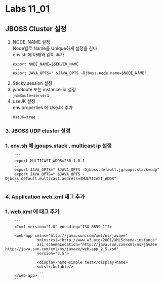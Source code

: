 # Labs 11_01

## JBOSS Cluster 설정 
1. NODE_NAME 설정<br/>
    Node별로 Name을 Unique하게 설정을 한다<br/>
    env.sh 에 아래와 같이 추가<br/>
    ```
    export NODE_NAME=$SERVER_NAME
    ...
    export JAVA_OPTS=" $JAVA_OPTS -Djboss.node.name=$NODE_NAME"
    ```
2. Sticky session 설정
  1. jvmRoute 또는 instance-id 설정<br/>
    ```
    jvmRoute=server1
    ```
  2. useJK 설정<br/>
         env.properties 에 UseJK 추가<br/>
        ```
        UseJK=true
        ````
### 3. JBOSS UDP cluster 설정 
###   1. env.sh 에 jgoups.stack , multicast ip 설정
        ```
        export MULTICAST_ADDR=230.1.0.1  
        ...
        export JAVA_OPTS=" $JAVA_OPTS -Djboss.default.jgroups.stack=udp"
        export JAVA_OPTS=" $JAVA_OPTS -Djboss.default.multicast.address=$MULTICAST_ADDR"
        ```
### 4. Application web.xml 태그 추가 
###    1. web.xml 에 <distributable /> 태그 추가
        ```
        <?xml version="1.0" encoding="ISO-8859-1"?>
  
        <web-app xmlns="http://java.sun.com/xml/ns/javaee"
                  xmlns:xsi="http://www.w3.org/2001/XMLSchema-instance"
                  xsi:schemaLocation="http://java.sun.com/xml/ns/javaee http://java.sun.com/xml/ns/javaee/web-app_2_5.xsd"
                  version="2.5">
                  
                  <display-name>simple test</display-name>
                  <distributable/> 
                  ...
        </web-app>
        ```
